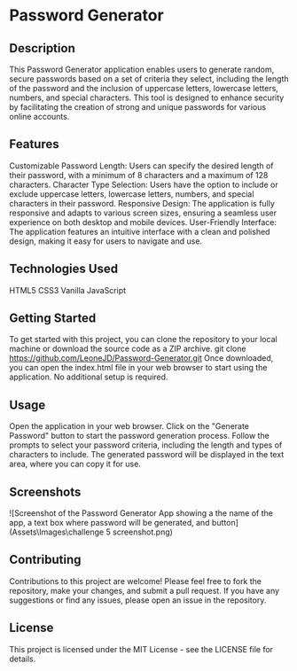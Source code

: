 # Password Generator

## Description
This Password Generator application enables users to generate random, secure passwords based on a set of criteria they select, including the length of the password and the inclusion of uppercase letters, lowercase letters, numbers, and special characters. This tool is designed to enhance security by facilitating the creation of strong and unique passwords for various online accounts.

## Features
Customizable Password Length: Users can specify the desired length of their password, with a minimum of 8 characters and a maximum of 128 characters.
Character Type Selection: Users have the option to include or exclude uppercase letters, lowercase letters, numbers, and special characters in their password.
Responsive Design: The application is fully responsive and adapts to various screen sizes, ensuring a seamless user experience on both desktop and mobile devices.
User-Friendly Interface: The application features an intuitive interface with a clean and polished design, making it easy for users to navigate and use.

## Technologies Used
HTML5
CSS3
Vanilla JavaScript

## Getting Started
To get started with this project, you can clone the repository to your local machine or download the source code as a ZIP archive.
git clone https://github.com/LeoneJD/Password-Generator.git
Once downloaded, you can open the index.html file in your web browser to start using the application. No additional setup is required.

## Usage
Open the application in your web browser.
Click on the "Generate Password" button to start the password generation process.
Follow the prompts to select your password criteria, including the length and types of characters to include.
The generated password will be displayed in the text area, where you can copy it for use.

## Screenshots
![Screenshot of the Password Generator App showing a the name of the app, a text box where password will be generated, and button](Assets\Images\challenge 5 screenshot.png)

## Contributing
Contributions to this project are welcome! Please feel free to fork the repository, make your changes, and submit a pull request. If you have any suggestions or find any issues, please open an issue in the repository.

## License
This project is licensed under the MIT License - see the LICENSE file for details.

